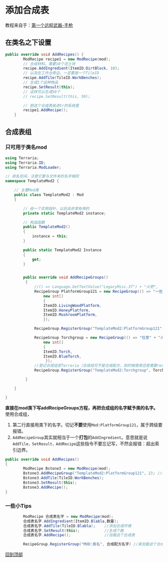 # 添加合成表
教程来自于：[第一个远程武器-手枪](https://fs49.org/2020/03/09/%e7%ac%ac%e4%b8%80%e4%b8%aa%e8%bf%9c%e7%a8%8b%e6%ad%a6%e5%99%a8-%e6%89%8b%e6%9e%aa/ "裙中世界-第一部分")

## 在类名之下设置
```C#
public override void AddRecipes() {
        ModRecipe recipe1 = new ModRecipe(mod);
        // 合成材料，需要10个泥土块
        recipe.AddIngredient(ItemID.DirtBlock, 10);
        // 以及在工作台旁边，一定要是一个TileID
        recipe.AddTile(TileID.WorkBenches);
        // 生成1个这种物品
        recipe.SetResult(this);
        // 这样可以生成50个
        // recipe.SetResult(this, 50);

        // 把这个合成表装进tr的系统里
        recipe1.AddRecipe();
    }
```

## 合成表组

### 只可用于类名mod
```C#
using Terraria;
using Terraria.ID;
using Terraria.ModLoader;

// 命名空间，注意它要与文件夹的名字相同
namespace TemplateMod2 {

    // 主要Mod类
    public class TemplateMod2 : Mod
    {

        // 给一个实例指针，以后会非常有用的
        private static TemplateMod2 instance;

        // 构造函数
        public TemplateMod2()
        {
            instance = this;
        }

        public static TemplateMod2 Instance
        {
            get;
        }


        public override void AddRecipeGroups()
         {
             //() => Language.GetTextValue("LegacyMisc.37") + "火把",
             RecipeGroup PlatformGroup121 = new RecipeGroup(() => "一些平台",
                 new int[]
                 {
                 ItemID.LivingWoodPlatform,
                 ItemID.HoneyPlatform,
                 ItemID.MushroomPlatform,
                 });

             RecipeGroup.RegisterGroup("TemplateMod2:PlatformGroup121", PlatformGroup121);

             RecipeGroup Torchgroup = new RecipeGroup(() => "任意" + "火把",
                 new int[]
                 {
                 ItemID.Torch,
                 ItemID.BlueTorch,
                  });
             //登记合成组至Terraria（合成组可不是合成配方，到时候使用还是需要recipe1.AddRecipe();）：这个东西第一个参数是名字，第二个参数是上面的合成组
             RecipeGroup.RegisterGroup("TemplateMod2:Torchgroup", Torchgroup);

         }

    }

}
```
    
**直接在mod类下写addRecipeGroups方程，再把合成组的名字赋予类的名字。**  
使用合成组，
1. 第二行直接用类下的名字。切记**不要**使用`Mod:PlatformGroup121`，属于跨级要报错。
2. `AddRecipeGroup`其实就相当于一个**打包**的`AddIngredient`。意思就是说`AddTile，SetResult，AddRecipe`这些指令不要忘记写，不然会报错：超出索引边界。

```C#
public override void AddRecipes()
{
        ModRecipe Bstone3 = new ModRecipe(mod);
        Bstone3.AddRecipeGroup("TemplateMod2:PlatformGroup121", 2); //使用合成组，名字，需要数量
        Bstone3.AddTile(TileID.WorkBenches);
        Bstone3.SetResult(this);
        Bstone3.AddRecipe();
}
```

### 一些小**Tips**
```C#
        ModRecipe 合成表名字 = new ModRecipe(mod);
        合成表名字.AddIngredient(ItemID.Blabla,数量);
        合成表名字.AddTile(TileID.Blabla);    //添加合成环境
        合成表名字.SetResult(this);           //生成个数
        合成表名字.AddRecipe();               //加载这个合成表

        RecipeGroup.RegisterGroup("MOD:类名", 合成配方名字) //来加载这个合成表组，这个东西第一个参数是名字，第二个参数是上面的合成组
```

[回到顶部](#添加合成表)

